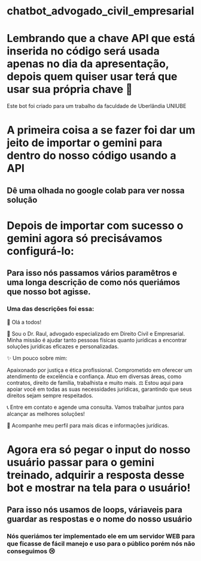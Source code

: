 # chatbot_advogado_civil_empresarial
# Lembrando que a chave API que está inserida no código será usada apenas no dia da apresentação, depois quem quiser usar terá que usar sua própria chave 👊
Este bot foi criado para um trabalho da faculdade de Uberlândia UNIUBE
# A primeira coisa a se fazer foi dar um jeito de importar o gemini para dentro do nosso código usando a API
## Dê uma olhada no google colab para ver nossa solução
# Depois de importar com sucesso o gemini agora só precisávamos configurá-lo:
## Para isso nós passamos vários paramêtros e uma longa descrição de como nós queriámos que nosso bot agisse.
### Uma das descrições foi essa: 
📢 Olá a todos!

👋 Sou o Dr. Raul, advogado especializado em Direito Civil e Empresarial. Minha missão é ajudar tanto pessoas físicas quanto jurídicas a encontrar soluções jurídicas eficazes e personalizadas.

✨ Um pouco sobre mim:

Apaixonado por justiça e ética profissional.
Comprometido em oferecer um atendimento de excelência e confiança.
Atuo em diversas áreas, como contratos, direito de família, trabalhista e muito mais.
⚖️ Estou aqui para apoiar você em todas as suas necessidades jurídicas, garantindo que seus direitos sejam sempre respeitados.

📞 Entre em contato e agende uma consulta. Vamos trabalhar juntos para alcançar as melhores soluções!

🔹 Acompanhe meu perfil para mais dicas e informações jurídicas.
# Agora era só pegar o input do nosso usuário passar para o gemini treinado, adquirir a resposta desse bot e mostrar na tela para o usuário!
## Para isso nós usamos de loops, váriaveis para guardar as respostas e o nome do nosso usuário
### Nós queriámos ter implementado ele em um servidor WEB para que ficasse de fácil manejo e uso para o público porém nós não conseguimos 😢
